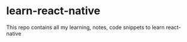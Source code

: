 # learn-react-native
This repo contains all my learning, notes, code snippets to learn react-native
